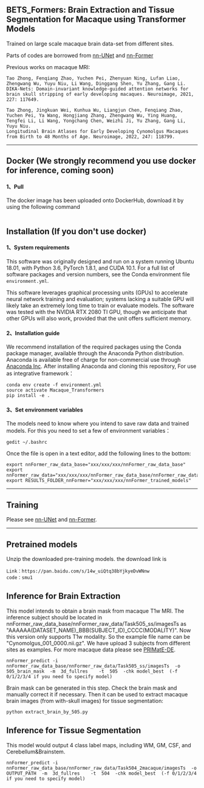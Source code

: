 ## BETS_Formers: Brain Extraction and Tissue Segmentation for Macaque using Transformer Models
Trained on large scale macaque brain data-set from different sites.

Parts of codes are borrowed from [nn-UNet](https://github.com/MIC-DKFZ/nnUNet) and [nn-Former](https://github.com/282857341/nnFormer)

Previous works on macaque MRI:
```
Tao Zhong, Fenqiang Zhao, Yuchen Pei, Zhenyuan Ning, Lufan Liao, Zhengwang Wu, Yuyu Niu, Li Wang, Dinggang Shen, Yu Zhang, Gang Li. 
DIKA-Nets: Domain-invariant knowledge-guided attention networks for brain skull stripping of early developing macaques. Neuroimage, 2021, 227: 117649. 

Tao Zhong, Jingkuan Wei, Kunhua Wu, Liangjun Chen, Fenqiang Zhao, Yuchen Pei, Ya Wang, Hongjiang Zhang, Zhengwang Wu, Ying Huang, Tengfei Li, Li Wang, Yongchang Chen, Weizhi Ji, Yu Zhang, Gang Li, Yuyu Niu. 
Longitudinal Brain Atlases for Early Developing Cynomolgus Macaques from Birth to 48 Months of Age. Neuroimage, 2022, 247: 118799.
```
---
## Docker (We strongly recommend you use docker for inference, coming soon)
#### 1、Pull
The docker image has been uploaded onto DockerHub, download it by using the following command
```

```

## Installation (If you don't use docker)
#### 1、System requirements
This software was originally designed and run on a system running Ubuntu 18.01, with Python 3.6, PyTorch 1.8.1, and CUDA 10.1. For a full list of software packages and version numbers, see the Conda environment file `environment.yml`. 

This software leverages graphical processing units (GPUs) to accelerate neural network training and evaluation; systems lacking a suitable GPU will likely take an extremely long time to train or evaluate models. The software was tested with the NVIDIA RTX 2080 TI GPU, though we anticipate that other GPUs will also work, provided that the unit offers sufficient memory. 

#### 2、Installation guide

We recommend installation of the required packages using the Conda package manager, available through the Anaconda Python distribution. Anaconda is available free of charge for non-commercial use through [Anaconda Inc](https://www.anaconda.com/products/individual). After installing Anaconda and cloning this repository, For use as integrative framework：
```
conda env create -f environment.yml
source activate Macaque_Transformers
pip install -e .
```

#### 3、Set environment variables

The models need to know where you intend to save raw data and trained models. For this you need to set a few of environment variables：
```
gedit ~/.bashrc
```
Once the file is open in a text editor, add the following lines to the bottom:
```
export nnFormer_raw_data_base="xxx/xxx/xxx/nnFormer_raw_data_base"
export nnFormer_raw_data="xxx/xxx/xxx/nnFormer_raw_data_base/nnFormer_raw_data"
export RESULTS_FOLDER_nnFormer="xxx/xxx/xxx/nnFormer_trained_models"
```

---

## Training
Please see [nn-UNet](https://github.com/MIC-DKFZ/nnUNet) and [nn-Former](https://github.com/282857341/nnFormer).


---
## Pretrained models
Unzip the downloaded pre-training models.
the download link is 
```
Link：https://pan.baidu.com/s/14w_uiQtq38bYjkyeDvWNnw 
code：smu1
```


## Inference for Brain Extraction
This model intends to obtain a brain mask from macaque T1w MRI.
The inference subject should be located in nnFormer_raw_data_base/nnFormer_raw_data/Task505_ss/imagesTs as "AAAAAA(DATASET_NAME)_BBB(SUBJECT_ID)_CCCC(MODALITY)".
Now this version only supports T1w modality. So the example file name can be "Cynomolgus_001_0000.nii.gz". We have upload 3 subjects from different sites as examples. For more macaque data please see [PRIMatE-DE](http://fcon_1000.projects.nitrc.org/indi/PRIMEdownloads.html).

```
nnFormer_predict -i nnFormer_raw_data_base/nnFormer_raw_data/Task505_ss/imagesTs  -o  505_brain_mask  -m  3d_fullres    -t  505  -chk model_best  (-f 0/1/2/3/4 if you need to specify model)
```
Brain mask can be generated in this step. Check the brain mask and manually correct it if necessary. Then it can be used to extract macaque brain images (from with-skull images) for tissue segmentation:
```
python extract_brain_by_505.py
```
## Inference for Tissue Segmentation
This model would output 4 class label maps, including WM, GM, CSF, and Cerebellum&Brainstem.
```
nnFormer_predict -i nnFormer_raw_data_base/nnFormer_raw_data/Task504_2macaque/imagesTs  -o  OUTPUT_PATH  -m  3d_fullres    -t  504  -chk model_best  (-f 0/1/2/3/4 if you need to specify model)
```


